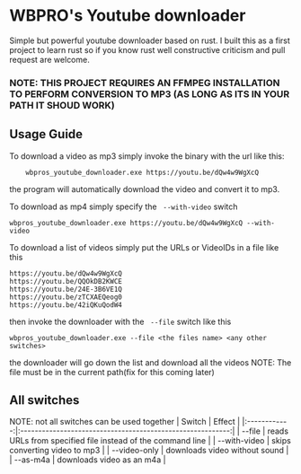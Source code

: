 # **WBPRO's Youtube downloader**
Simple but powerful youtube downloader based on rust.
I built this as a first project to learn rust so if you know rust well constructive criticism and pull request are welcome.
### NOTE: THIS PROJECT REQUIRES AN FFMPEG INSTALLATION TO PERFORM CONVERSION TO MP3 (AS LONG AS ITS IN YOUR PATH IT SHOUD WORK)
## **Usage Guide**
To download a video as mp3 simply invoke the binary with the url
like this:
``` 
    wbpros_youtube_downloader.exe https://youtu.be/dQw4w9WgXcQ
``` 
the program will automatically download the video and convert it to mp3.

To download as mp4 simply specify the ``` --with-video``` switch
``` 
wbpros_youtube_downloader.exe https://youtu.be/dQw4w9WgXcQ --with-video
``` 
To download a list of videos simply put the URLs or VideoIDs in a file like this
``` 
https://youtu.be/dQw4w9WgXcQ
https://youtu.be/QQOkDB2KWCE
https://youtu.be/24E-3B6VE1Q
https://youtu.be/zTCXAEQeog0
https://youtu.be/42iQKuQodW4
``` 
then invoke the downloader with the ``` --file``` switch like this
``` 
wbpros_youtube_downloader.exe --file <the files name> <any other switches>
``` 
the downloader will go down the list and download all the videos
NOTE: The file must be in the current path(fix for this coming later)

## All switches
NOTE: not all switches can be used together
|    Switch    |                           Effect                           |
|:------------:|:----------------------------------------------------------:|
| --file       | reads URLs from specified file instead of the command line |
| --with-video | skips converting video to mp3                              |
| --video-only | downloads video without sound                              |
| --as-m4a     | downloads video as an m4a                                  |
